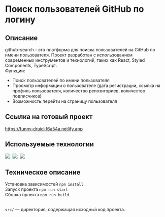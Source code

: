 # Поиск пользователей GitHub по логину

## Описание
github-search - это платформа для поиска пользователей на GitHub по имени пользователя. Проект разработан с использованием современных инструментов и технологий, таких как React, Styled Components, TypeScript. <br />
Функции: 
<ul>
  <li>Поиск пользователей по имени пользователя</li>
  <li>Просмотр информации о пользователе (дата регистрации, ссылка на профиль пользователя, количество репозиториев, количество подписчиков)</li>
  <li>Возможность перейти на страницу пользователя</li>
</ul>

## Ссылка на готовый проект
https://funny-druid-f6a54a.netlify.app

## Используемые технологии
<img src='https://img.shields.io/badge/React-%3Cgreen%3E' />&nbsp;
<img src='https://img.shields.io/badge/TypeScript-%3Cgreen%3E' />&nbsp;
<img src='https://img.shields.io/badge/StyledComponents-%3Cgreen%3E' />&nbsp;

## Техническое описание
Установка зависимостей `npm install` <br />
Запуск проекта `npm run start` <br />
Сборка проекта `npm run build` <br /><br />

`src/` — директория, содержащая исходный код проекта.

